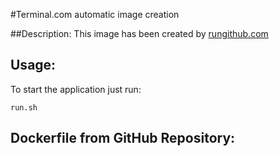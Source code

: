 #Terminal.com automatic image creation

##Description:
This image has been created by [rungithub.com](http://rungithub.com)

## Usage:
To start the application just run:

```
run.sh
```

Dockerfile from GitHub Repository:
----
